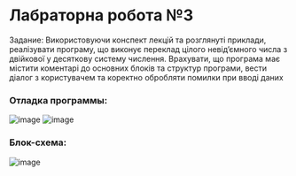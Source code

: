 
# Лабраторна робота №3

Задание:
Використовуючи конспект лекцій та розглянуті приклади, реалізувати
програму, що виконує переклад цілого невід’ємного числа з двійкової у
десяткову систему числення. Врахувати, що програма має містити коментарі до
основних блоків та структур програми, вести діалог з користувачем та коректно
обробляти помилки при вводі даних

### Отладка программы:
![image](https://user-images.githubusercontent.com/93381859/222985051-15f82da1-1ebc-4334-9ffe-5e2014bcf3b6.png)
![image](https://user-images.githubusercontent.com/93381859/222985074-9021764d-baa7-4f79-a678-a138e2a96dbb.png)



### Блок-схема:

![image](https://user-images.githubusercontent.com/93381859/222985482-7b392ac5-6424-4ac1-8365-f06e1b24e92e.png)





